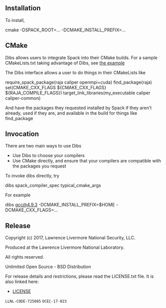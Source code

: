 Installation
-----------

To install, 

  cmake -DSPACK\_ROOT=... -DCMAKE\_INSTALL\_PREFIX=...

CMake 
-----------

Dibs allows users to integrate Spack into their CMake builds. For a sample CMakeLists.txt taking advantage of Dibs, see [the example](dibs_test/CMakeLists.txt)

The Dibs interface allows a user to do things in their CMakeLists like

  require\_spack\_package(raja caliper openmpi+cuda)
  find\_package(raja)
  set(CMAKE\_CXX\_FLAGS ${CMAKE\_CXX\_FLAGS} ${RAJA\_COMPILE\_FLAGS})
  target\_link\_libraries(my\_executable caliper caliper-common)

And have the packages they requested installed by Spack if they aren't already, used if they are, and available in the build for things like find\_package

Invocation
-----------

There are two main ways to use Dibs

  * Use Dibs to choose your compilers
  * Use CMake directly, and ensure that your compilers are compatible with the packages you request

To invoke dibs directly, try

  dibs spack\_compiler\_spec typical\_cmake\_args

For example

  dibs gcc@4.9.3 -DCMAKE\_INSTALL\_PREFIX=$HOME -DCMAKE\_CXX\_FLAGS=...

Release
-------

Copyright (c) 2017, Lawrence Livermore National Security, LLC.

Produced at the Lawrence Livermore National Laboratory.

All rights reserved.

Unlimited Open Source - BSD Distribution

For release details and restrictions, please read the LICENSE.txt file.
It is also linked here:
- [LICENSE](../../LICENSE)

`LLNL-CODE-725085`  `OCEC-17-023`

